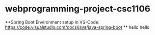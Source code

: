 # webprogramming-project-csc1106

**Spring Boot Environment setup in VS-Code: https://code.visualstudio.com/docs/java/java-spring-boot
**
hello hello